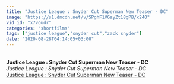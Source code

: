 ```yaml
---
title: "Justice League : Snyder Cut Superman New Teaser - DC"
image: "https://s1.dmcdn.net/v/SPghF1VGayZt18gPB/x240"
vid_id: "x7voudr"
categories: "shortfilms"
tags: ["justice league","snyder cut","zack snyder"]
date: "2020-08-28T04:14:05+03:00"
---
```

<br><b>Justice League : Snyder Cut Superman New Teaser - DC</b><br> <i>Justice League : Snyder Cut Superman New Teaser - DC</i><br> <u>Justice League : Snyder Cut Superman New Teaser - DC</u>
